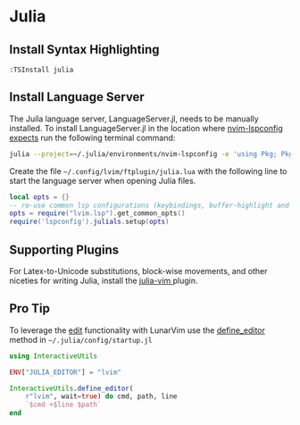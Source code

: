 # Julia

## Install Syntax Highlighting

```vim
:TSInstall julia
```

## Install Language Server

The Juila language server, LanguageServer.jl, needs to be manually installed.
To install LanguageServer.jl in the location where [nvim-lspconfig
expects](https://github.com/neovim/nvim-lspconfig/blob/master/doc/server_configurations.md#julials)
run the following terminal command:

```bash
julia --project=~/.julia/environments/nvim-lspconfig -e 'using Pkg; Pkg.add("LanguageServer")'
```

Create the file `~/.config/lvim/ftplugin/julia.lua` with the following line to
start the language server when opening Julia files.

```lua
local opts = {}
-- re-use common lsp configurations (keybindings, buffer-highlight and cmp integration)
opts = require("lvim.lsp").get_common_opts()
require('lspconfig').julials.setup(opts)
```

## Supporting Plugins

For Latex-to-Unicode substitutions, block-wise movements, and other niceties for
writing Julia, install the [julia-vim
](https://github.com/JuliaEditorSupport/julia-vim) plugin.

## Pro Tip

To leverage the
[edit](https://docs.julialang.org/en/v1/stdlib/InteractiveUtils/#InteractiveUtils.edit-Tuple{Any})
functionality with LunarVim use the
[define_editor](https://docs.julialang.org/en/v1/stdlib/InteractiveUtils/#InteractiveUtils.define_editor)
method in `~/.julia/config/startup.jl`

```julia
using InteractiveUtils

ENV["JULIA_EDITOR"] = "lvim"

InteractiveUtils.define_editor(
    r"lvim", wait=true) do cmd, path, line
    `$cmd +$line $path`
end
```
